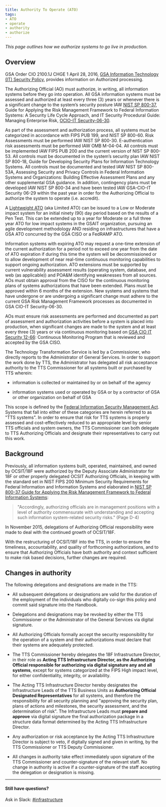 ```yaml
---
title: Authority To Operate (ATO)
tags:
- ATO
- operate
- authority
- authorize
---
```


_This page outlines how we authorize systems to go live in production._

## Overview
GSA Order CIO 2100.1J CHGE 1 April 28, 2016, [GSA Information Technology (IT) Security Policy](https://gsa.gov/portal/getMediaData?mediaId=129634),  provides information on Authorized processing.

The Authorizing Official (AO) must authorize, in writing, all information systems before they go into operation. All GSA information systems must be assessed and authorized at least every three (3) years or whenever there is a significant change to the system’s security posture IAW [NIST SP 800-37](http://nvlpubs.nist.gov/nistpubs/SpecialPublications/NIST.SP.800-37r1.pdf), Guide for Applying the Risk Management Framework to Federal Information Systems: A Security Life Cycle Approach, and IT Security Procedural Guide: Managing Enterprise Risk, [OCIO-IT Security-06-30](https://insite.gsa.gov/portal/getMediaData?mediaId=672866).

As part of the assessment and authorization process, all systems must be categorized in accordance with FIPS PUB 199, and NIST SP 800-60. Risk Assessments must be performed IAW NIST SP 800-30. E-authentication risk assessments must be performed IAW OMB M-04-04. All controls must be implemented IAW FIPS PUB 200 and the current version of NIST SP 800-53. All controls must be documented in the system’s security plan IAW NIST SP 800-18, Guide for Developing Security Plans for Information Technology Systems. All controls must be documented and tested IAW NIST SP 800-53A, Assessing Security and Privacy Controls in Federal Information Systems and Organizations: Building Effective Assessment Plans and any other supplemental GSA guidance. In addition, contingency plans must be developed IAW NIST SP 800-34 and have been tested IAW GSA-CIO-IT Security 06-29 within the past year in order for the Authorizing Official to authorize the system to operate (i.e. accredit).

A [Lightweight ATO](https://insite.gsa.gov/portal/getMediaData?mediaId=659610) (aka Limited ATO) can be issued to a Low or Moderate impact system for an initial ninety (90) day period based on the results of a Pen Test. This can be extended up to a year for Moderate or a full three year ATO for low impact systems in the GSAIT organization, pursuing an agile development methodology AND residing on infrastructures that have a GSA ATO concurred by the GSA CISO or a FedRAMP ATO.

Information systems with expiring ATO may request a one-time extension of the current authorization for a period not to exceed one year from the date of ATO expiration if during this time the system will be decommissioned or to allow development of near real-time continuous monitoring capabilities to support ongoing authorization. ATO extensions must be supported by current vulnerability assessment results (operating system, database, and web (as applicable)) and POA&M identifying weaknesses from all sources. AOs must obtain approval from the CISO for the continuous monitoring plans of systems authorizations that have been extended. Plans must be approved within 6 months of the extension. New systems and systems that have undergone or are undergoing a significant change must adhere to the current GSA Risk Management Framework processes as documented in GSA CIO-IT Security-06-30.

AOs must ensure risk assessments are performed and documented as part of assessment and authorization activities before a system is placed into production, when significant changes are made to the system and at least every three (3) years or via continuous monitoring based on [GSA CIO IT Security 12-66](https://insite.staging.gsa.gov/portal/getMediaData?mediaId=649274): Continuous Monitoring Program that is reviewed and accepted by the GSA CISO.

The Technology Transformation Service is led by a Commissioner, who directly reports to the Administrator of General Services. In order to support the work done by TTS, the Administrator has delegated all risk acceptance authority to the TTS Commissioner for all systems built or purchased by TTS wherein:

* information is collected or maintained by or on behalf of the agency

* information systems used or operated by GSA or by a contractor of GSA or other organization on behalf of GSA

This scope is defined by the [Federal Information Security Management Act](https://www.congress.gov/bill/113th-congress/senate-bill/2521/text?overview=closed). Systems that fall into either of these categories are herein referred to as "TTS systems". In order to ensure that risk for TTS systems is properly assessed and cost-effectively reduced to an appropriate level by senior TTS officials and system owners, the TTS Commissioner can both delegate to TTS Authorizing Officials and designate their representatives to carry out this work.

## Background

Previously, all information systems built, operated, maintained, and owned by OCSIT/18F were authorized by the Deputy Associate Administrator for 18F or other properly delegated OCSIT Authorizing Officials, in keeping with the standard set in NIST FIPS 200 Minimum Security Requirements for Federal Information and Information Systems and elaborated in [NIST SP 800-37 Guide for Applying the Risk Management Framework to Federal Information Systems](http://csrc.nist.gov/publications/nistpubs/800-37-rev1/sp800-37-rev1-final.pdf):

> "Accordingly, authorizing officials are in management positions with a level of authority commensurate with understanding and accepting such information system-related security risks." (Page D-4)

In November 2015, delegations of Authorizing Official responsibility were made to deal with the continued growth of OCSIT/18F.

With the restructuring of OCSIT/18F into the TTS, in order to ensure the timeliness, accountability, and quality of forthcoming authorizations, and to ensure that Authorizing Officials have both authority and context sufficient to make risk based decisions, further changes are required.

## Changes in authority

The following delegations and designations are made in the TTS:


* All subsequent delegations or designations are valid for the duration of the employment of the individuals who digitally co-sign this policy and commit said signature into the Handbook.

* Delegations and designations may be revoked by either the TTS Commissioner or the Administrator of the General Services via digital signature.

* All Authorizing Officials formally accept the security responsibility for the operation of a system and their authorizations must declare that their systems are adequately protected.

* The TTS Commissioner hereby delegates the 18F Infrastructure Director, in their role as **Acting TTS Infrastructure Director, as the Authorizing Official responsible for authorizing via digital signature any and all systems**, except for systems categorized at the FIPS High impact level, for either confidentiality, integrity, or availability.

* The Acting TTS Infrastructure Director hereby designates the Infrastructure Leads of the TTS Business Units as **Authorizing Official Designated Representatives** for all systems, and therefore the responsibility for all security planning and "approving the security plan, plans of actions and milestones, the security assessment, and the determination of risk". The Infrastructure Leads must **prepare and approve** via digital signature the final authorization package in a structure data format determined by the Acting TTS Infrastructure Director.

* Any authorization or risk acceptance by the Acting TTS Infrastructure Director is subject to veto, if digitally signed and given in writing, by the TTS Commissioner or TTS Deputy Commissioner.


* All changes in authority take effect immediately upon signature of the TTS Commissioner and counter-signature of the relevant staff. No change in authority is active if a counter-signature of the staff accepting the delegation or designation is missing.

---

#### Still have questions?

Ask in Slack: [#infrastructure](https://gsa-tts.slack.com/messages/infrastructure/)
